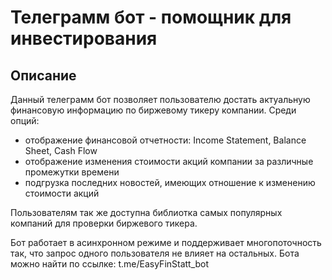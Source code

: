 # Телеграмм бот - помощник для инвестирования 

## Описание

Данный телеграмм бот позволяет пользователю достать актуальную финансовую информацию по биржевому тикеру компании.
Среди опций: 
 - отображение финансовой отчетности: Income Statement, Balance Sheet, Cash Flow
 - отображение изменения стоимости акций компании за различные промежутки времени
 - подгрузка последних новостей, имеющих отношение к изменению стоимости акций

Пользователям так же доступна библиотка самых популярных компаний для проверки биржевого тикера.

Бот работает в асинхронном режиме и поддерживает многопоточность так, что запрос одного пользователя не влияет на остальных. 
Бота можно найти по ссылке: t.me/EasyFinStatt_bot
